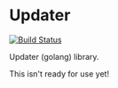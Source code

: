 
# Updater

[![Build Status](https://travis-ci.org/keybase/go-updater.svg?branch=master)](https://travis-ci.org/keybase/go-updater)

Updater (golang) library.

This isn't ready for use yet!
